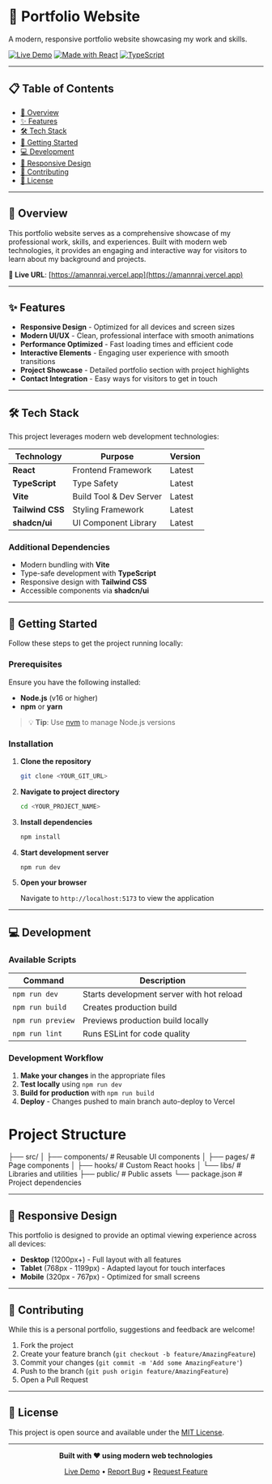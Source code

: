 # 🌟 Portfolio Website

A modern, responsive portfolio website showcasing my work and skills.

[![Live Demo](https://img.shields.io/badge/Live-Demo-brightgreen?style=for-the-badge)](https://amannraj.vercel.app)
[![Made with React](https://img.shields.io/badge/Made%20with-React-61DAFB?style=for-the-badge&logo=react)](https://reactjs.org/)
[![TypeScript](https://img.shields.io/badge/TypeScript-007ACC?style=for-the-badge&logo=typescript&logoColor=white)](https://www.typescriptlang.org/)

---

## 📋 Table of Contents

- [🎯 Overview](#-overview)
- [✨ Features](#-features)
- [🛠️ Tech Stack](#️-tech-stack)
- [🚀 Getting Started](#-getting-started)
- [💻 Development](#-development)
- [📱 Responsive Design](#-responsive-design)
- [🤝 Contributing](#-contributing)
- [📄 License](#-license)

---

## 🎯 Overview

This portfolio website serves as a comprehensive showcase of my professional work, skills, and experiences. Built with modern web technologies, it provides an engaging and interactive way for visitors to learn about my background and projects.

**🔗 Live URL**: [https://amannraj.vercel.app](https://amannraj.vercel.app)

---

## ✨ Features

- **Responsive Design** - Optimized for all devices and screen sizes
- **Modern UI/UX** - Clean, professional interface with smooth animations
- **Performance Optimized** - Fast loading times and efficient code
- **Interactive Elements** - Engaging user experience with smooth transitions
- **Project Showcase** - Detailed portfolio section with project highlights
- **Contact Integration** - Easy ways for visitors to get in touch

---

## 🛠️ Tech Stack

This project leverages modern web development technologies:

| Technology | Purpose | Version |
|------------|---------|---------|
| **React** | Frontend Framework | Latest |
| **TypeScript** | Type Safety | Latest |
| **Vite** | Build Tool & Dev Server | Latest |
| **Tailwind CSS** | Styling Framework | Latest |
| **shadcn/ui** | UI Component Library | Latest |

### Additional Dependencies
- Modern bundling with **Vite**
- Type-safe development with **TypeScript**
- Responsive design with **Tailwind CSS**
- Accessible components via **shadcn/ui**

---

## 🚀 Getting Started

Follow these steps to get the project running locally:

### Prerequisites

Ensure you have the following installed:
- **Node.js** (v16 or higher)
- **npm** or **yarn**

> 💡 **Tip**: Use [nvm](https://github.com/nvm-sh/nvm#installing-and-updating) to manage Node.js versions

### Installation

1. **Clone the repository**
   ```bash
   git clone <YOUR_GIT_URL>
   ```

2. **Navigate to project directory**
   ```bash
   cd <YOUR_PROJECT_NAME>
   ```

3. **Install dependencies**
   ```bash
   npm install
   ```

4. **Start development server**
   ```bash
   npm run dev
   ```

5. **Open your browser**
   
   Navigate to `http://localhost:5173` to view the application

---

## 💻 Development

### Available Scripts

| Command | Description |
|---------|-------------|
| `npm run dev` | Starts development server with hot reload |
| `npm run build` | Creates production build |
| `npm run preview` | Previews production build locally |
| `npm run lint` | Runs ESLint for code quality |

### Development Workflow

1. **Make your changes** in the appropriate files
2. **Test locally** using `npm run dev`
3. **Build for production** with `npm run build`
4. **Deploy** - Changes pushed to main branch auto-deploy to Vercel

# Project Structure
├── src/
│   ├── components/     # Reusable UI components
│   ├── pages/         # Page components
│   ├── hooks/         # Custom React hooks
│   └── libs/          # Libraries and utilities
├── public/            # Public assets
└── package.json       # Project dependencies

---

## 📱 Responsive Design

This portfolio is designed to provide an optimal viewing experience across all devices:

- **Desktop** (1200px+) - Full layout with all features
- **Tablet** (768px - 1199px) - Adapted layout for touch interfaces
- **Mobile** (320px - 767px) - Optimized for small screens

---

## 🤝 Contributing

While this is a personal portfolio, suggestions and feedback are welcome!

1. Fork the project
2. Create your feature branch (`git checkout -b feature/AmazingFeature`)
3. Commit your changes (`git commit -m 'Add some AmazingFeature'`)
4. Push to the branch (`git push origin feature/AmazingFeature`)
5. Open a Pull Request

---

## 📄 License

This project is open source and available under the [MIT License](LICENSE).

---

<div align="center">

**Built with ❤️ using modern web technologies**

[Live Demo](https://amannraj.vercel.app) • [Report Bug](mailto:raj.aman4001@gmail.com) • [Request Feature](mailto:raj.aman4001@gmail.com)

</div>